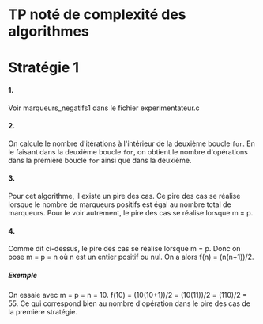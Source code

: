 # TP noté de complexité des algorithmes

# Stratégie 1

#### 1.
Voir marqueurs_negatifs1 dans le fichier experimentateur.c

#### 2.
On calcule le nombre d'itérations à l'intérieur de la deuxième boucle `for`. En le faisant dans la deuxième boucle `for`, on obtient le nombre d'opérations dans la première boucle `for` ainsi que dans la deuxième.

#### 3.
Pour cet algorithme, il existe un pire des cas. Ce pire des cas se réalise lorsque le nombre de marqueurs positifs est égal au nombre total de marqueurs. Pour le voir autrement, le pire des cas se réalise lorsque m = p.

#### 4.
Comme dit ci-dessus, le pire des cas se réalise lorsque m = p. Donc on pose m = p = n où n est un entier positif ou nul.
On a alors f(n) = (n(n+1))/2.
##### Exemple
On essaie avec m = p = n = 10. f(10) = (10(10+1))/2 = (10(11))/2 = (110)/2 = 55. Ce qui correspond bien au nombre d'opération dans le pire des cas de la première stratégie.
